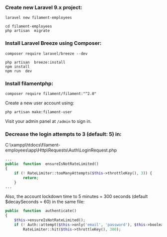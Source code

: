 ### Create new Laravel 9.x project:

```
laravel new filament-employees

cd filament-employees
php artisan  migrate
```

### Install Laravel Breeze using Composer:

```
composer require laravel/breeze --dev

php artisan  breeze:install
npm install
npm run  dev
```

### Install filamentphp:

```
composer require filament/filament:"^2.0"
```

Create a new user account using:

```
php artisan make:filament-user
```

Visit your admin panel at `/admin` to sign in.

### Decrease the login attempts to 3 (default: 5) in:

C:\xampp\htdocs\filament-employees\app\Http\Requests\Auth\LoginRequest.php

```php
...
public  function  ensureIsNotRateLimited()
{
	if (! RateLimiter::tooManyAttempts($this->throttleKey(), 3)) {
		return;
	}
...
```

Also, the account lockdown time to 5 minutes = 300 seconds (default $decaySeconds = 60) in the same file:

```php
public  function  authenticate()
{
	$this->ensureIsNotRateLimited();
	if (! Auth::attempt($this->only('email', 'password'), $this->boolean('remember'))) {
		RateLimiter::hit($this->throttleKey(), 300);
```

